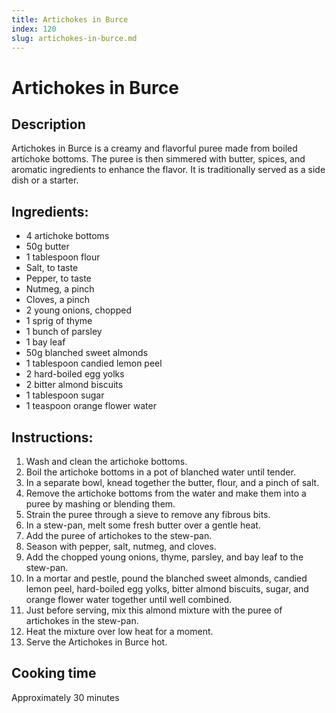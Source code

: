 ```yaml
---
title: Artichokes in Burce
index: 120
slug: artichokes-in-burce.md
---
```


# Artichokes in Burce

## Description
Artichokes in Burce is a creamy and flavorful puree made from boiled artichoke bottoms. The puree is then simmered with butter, spices, and aromatic ingredients to enhance the flavor. It is traditionally served as a side dish or a starter.

## Ingredients:
- 4 artichoke bottoms
- 50g butter
- 1 tablespoon flour
- Salt, to taste
- Pepper, to taste
- Nutmeg, a pinch
- Cloves, a pinch
- 2 young onions, chopped
- 1 sprig of thyme
- 1 bunch of parsley
- 1 bay leaf
- 50g blanched sweet almonds
- 1 tablespoon candied lemon peel
- 2 hard-boiled egg yolks
- 2 bitter almond biscuits
- 1 tablespoon sugar
- 1 teaspoon orange flower water

## Instructions:
1. Wash and clean the artichoke bottoms.
2. Boil the artichoke bottoms in a pot of blanched water until tender.
3. In a separate bowl, knead together the butter, flour, and a pinch of salt.
4. Remove the artichoke bottoms from the water and make them into a puree by mashing or blending them.
5. Strain the puree through a sieve to remove any fibrous bits.
6. In a stew-pan, melt some fresh butter over a gentle heat.
7. Add the puree of artichokes to the stew-pan.
8. Season with pepper, salt, nutmeg, and cloves.
9. Add the chopped young onions, thyme, parsley, and bay leaf to the stew-pan.
10. In a mortar and pestle, pound the blanched sweet almonds, candied lemon peel, hard-boiled egg yolks, bitter almond biscuits, sugar, and orange flower water together until well combined.
11. Just before serving, mix this almond mixture with the puree of artichokes in the stew-pan.
12. Heat the mixture over low heat for a moment.
13. Serve the Artichokes in Burce hot.

## Cooking time
Approximately 30 minutes